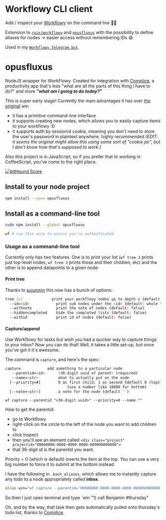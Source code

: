 # Workflowy CLI client

Add / inspect your [Workflowy](https://workflowy.com/) on the command line ✌🏼

Extension to [`ruix/workflowy`](https://github.com/ruxi/workflowy) and [`opusfluxus`](https://github.com/malcolmocean/opusfluxus) with the possibility to define aliases for nodes → easier access without remembering IDs 😄

Used in my [`Workflowy Telegram bot`](https://github.com/lacinoire/workflowy-tg-bot).

# opusfluxus

NodeJS wrapper for WorkFlowy. Created for integration with [Complice](https://complice.co), a productivity app that's less "what are all the parts of this thing I have to do?" and more ***"what am I going to do today?"***

This is super early stage! Currently the main advantages it has over [the original](https://github.com/ruxi/workflowy) are:

- it has a primitive command-line interface
- it supports creating new nodes, which allows you to easily capture items to your workflowy :D
- it supports auth by sessionid cookie, meaning you don't need to store the user's password in plaintext anywhere. highly recommended *(EDIT: it seems the original might allow this using some sort of "cookie jar", but I don't know how that's supposed to work.)*

Also this project is in JavaScript, so if you prefer that to working in CoffeeScript, you've come to the right place.

[![bitHound Score](https://www.bithound.io/github/malcolmocean/opusfluxus/badges/score.svg)](https://www.bithound.io/github/malcolmocean/opusfluxus)

## Install to your node project

```bash
npm install --save opusfluxus
```

## Install as a command-line tool

```bash
sudo npm install --global opusfluxus

wf # run this once to ensure you're authenticated
```

### Usage as a command-line tool

Currently only has two features. One is to print your list (`wf tree 1` prints just top-level nodes, `wf tree 2` prints those and their children, etc) and the other is to append datapoints to a given node:

#### Print tree

Thanks to [sujunmin](https://github.com/sujunmin) this now has a bunch of options:

```bash
tree [n]             print your workflowy nodes up to depth n (default: 2)
  --id=<id>            print sub nodes under the <id> (default: whole tree)
  --withnote           print the note of nodes (default: false)
  --hiddencompleted    hide the completed lists (default: false)
  --withid             print id of nodes (default: false)
```

#### Capture/append

Use Workflowy for tasks but wish you had a quicker way to capture things to your inbox? Now you can do that! Well, it takes a little set-up, but once you've got it it's awesome.

The command is `capture`, and here's the spec:

```bash
capture            add something to a particular node
   --parentid=<id>      <36-digit uuid of parent> (required)
   --name=<str>         what to actually put on the node
  [--priority=#]        0 as first child, 1 as second (default 0 (top))
                            (use a number like 10000 for bottom)
  [--note=<str>]        a note for the node (default '')

```

`wf capture --parentid "<36-digit uuid>" --priority=0 --name ""`

How to get the parentid:

- go to Workflowy
- right-click on the circle to the left of the node you want to add children to
- click Inspect
- then you'll see an element called `<div class="project" projectid="00000000-0000-0000-0000-000000000000">`
- that 36-digit id is the parentid you want.

Priority = 0 (which is default) inserts the item at the top. You can use a very big number to force it to submit at the bottom instead.

I have the following in `.bash_aliases`, which allows me to instantly capture any todo to a node appropriately called **inbox**.

```bash
alias win="wf capture --parentid='00000000-0000-0000-0000-000000000000' --name"
```

So then I just open terminal and type `win "1) call Benjamin #thursday"

Oh, and by the way, that task then gets automatically pulled onto thursday's todo list, thanks to [Complice](https://complice.co/and/workflowy).
